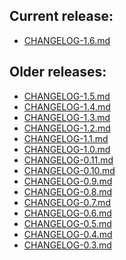 ## Current release:
  * [CHANGELOG-1.6.md][16]

## Older releases:
  * [CHANGELOG-1.5.md][15]
  * [CHANGELOG-1.4.md][14]
  * [CHANGELOG-1.3.md][13]
  * [CHANGELOG-1.2.md][12]
  * [CHANGELOG-1.1.md][11]
  * [CHANGELOG-1.0.md][10]
  * [CHANGELOG-0.11.md][9]
  * [CHANGELOG-0.10.md][8]
  * [CHANGELOG-0.9.md][7]
  * [CHANGELOG-0.8.md][6]
  * [CHANGELOG-0.7.md][5]
  * [CHANGELOG-0.6.md][4]
  * [CHANGELOG-0.5.md][3]
  * [CHANGELOG-0.4.md][2]
  * [CHANGELOG-0.3.md][1]


[16]: https://github.com/adi-bhardwaj/velero-modified/blob/main/changelogs/CHANGELOG-1.6.md
[15]: https://github.com/adi-bhardwaj/velero-modified/blob/main/changelogs/CHANGELOG-1.5.md
[14]: https://github.com/adi-bhardwaj/velero-modified/blob/main/changelogs/CHANGELOG-1.4.md
[13]: https://github.com/adi-bhardwaj/velero-modified/blob/main/changelogs/CHANGELOG-1.3.md
[12]: https://github.com/adi-bhardwaj/velero-modified/blob/main/changelogs/CHANGELOG-1.2.md
[11]: https://github.com/adi-bhardwaj/velero-modified/blob/main/changelogs/CHANGELOG-1.1.md
[10]: https://github.com/adi-bhardwaj/velero-modified/blob/main/changelogs/CHANGELOG-1.0.md
[9]: https://github.com/adi-bhardwaj/velero-modified/blob/main/changelogs/CHANGELOG-0.11.md
[8]: https://github.com/adi-bhardwaj/velero-modified/blob/main/changelogs/CHANGELOG-0.10.md
[7]: https://github.com/adi-bhardwaj/velero-modified/blob/main/changelogs/CHANGELOG-0.9.md
[6]: https://github.com/adi-bhardwaj/velero-modified/blob/main/changelogs/CHANGELOG-0.8.md
[5]: https://github.com/adi-bhardwaj/velero-modified/blob/main/changelogs/CHANGELOG-0.7.md
[4]: https://github.com/adi-bhardwaj/velero-modified/blob/main/changelogs/CHANGELOG-0.6.md
[3]: https://github.com/adi-bhardwaj/velero-modified/blob/main/changelogs/CHANGELOG-0.5.md
[2]: https://github.com/adi-bhardwaj/velero-modified/blob/main/changelogs/CHANGELOG-0.4.md
[1]: https://github.com/adi-bhardwaj/velero-modified/blob/main/changelogs/CHANGELOG-0.3.md
[0]: https://github.com/adi-bhardwaj/velero-modified/blob/main/changelogs/unreleased
